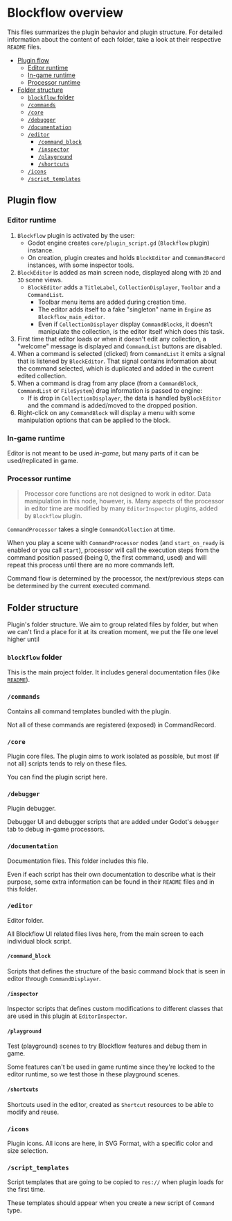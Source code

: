 # Blockflow overview
This files summarizes the plugin behavior and plugin structure. For detailed information about the content of each folder, take a look at their respective `README` files.
<!-- 
Note:
README files are created on demand. 
This means that they are created when someone requested further information about a specific part. This question is solved and the information gathered from the question is added to the file.

This is made this way to ensure that time invested in documentation applies to a real user "use case" and not the creator of the plugin thoughts. (Yeah, I'm looking at you, future Dex).
-->

- [Plugin flow](#plugin-flow)
	- [Editor runtime](#editor-runtime)
	- [In-game runtime](#in-game-runtime)
	- [Processor runtime](#processor-runtime)
- [Folder structure](#folder-structure)
	- [`blockflow` folder](#blockflow-folder)
	- [`/commands`](#commands)
	- [`/core`](#core)
	- [`/debugger`](#debugger)
	- [`/documentation`](#documentation)
	- [`/editor`](#editor)
		- [`/command_block`](#command_block)
		- [`/inspector`](#inspector)
		- [`/playground`](#playground)
		- [`/shortcuts`](#shortcuts)
	- [`/icons`](#icons)
	- [`/script_templates`](#script_templates)

## Plugin flow

### Editor runtime

1. `Blockflow` plugin is activated by the user:
	- Godot engine creates `core/plugin_script.gd` (`Blockflow` plugin) instance.
	- On creation, plugin creates and holds `BlockEditor` and `CommandRecord` instances, with some inspector tools.
2. `BlockEditor` is added as main screen node, displayed along with `2D` and `3D` scene views.
	- `BlockEditor` adds a `TitleLabel`, `CollectionDisplayer`, `Toolbar` and a `CommandList`.
		- Toolbar menu items are added during creation time.
		- The editor adds itself to a fake "singleton" name in `Engine` as `Blockflow_main_editor`.
		- Even if `CollectionDisplayer` display `CommandBlock`s, it doesn't manipulate the collection, is the editor itself which does this task.
3. First time that editor loads or when it doesn't edit any collection, a "welcome" message is displayed and `CommandList` buttons are disabled.
4. When a command is selected (clicked) from `CommandList` it emits a signal that is listened by `BlockEditor`. That signal contains information about the command selected, which is duplicated and added in the current edited collection.
5. When a command is drag from any place (from a `CommandBlock`, `CommandList` or `FileSystem`) drag information is passed to engine:
	- If is drop in `CollectionDisplayer`, the data is handled by`BlockEditor` and the command is added/moved to the dropped position.
6. Right-click on any `CommandBlock` will display a menu with some manipulation options that can be applied to the block.

### In-game runtime
Editor is not meant to be used _in-game_, but many parts of it can be used/replicated in game.

### Processor runtime
> Processor core functions are not designed to work in editor. Data manipulation in this node, however, is. Many aspects of the processor in editor time are modified by many `EditorInspector` plugins, added by `Blockflow` plugin.

`CommandProcessor` takes a single `CommandCollection` at time.

When you play a scene with `CommandProcessor` nodes (and `start_on_ready` is enabled or you call `start`), processor will call the execution steps from the command position passed (being 0, the first command, used) and will repeat this process until there are no more commands left.

Command flow is determined by the processor, the next/previous steps can be determined by the current executed command.

## Folder structure

Plugin's folder structure. We aim to group related files by folder, but when we can't find a place for it at its creation moment, we put the file one level higher until

### `blockflow` folder 
This is the main project folder. It includes general documentation files (like [`README`](README.md)).

### `/commands`
Contains all command templates bundled with the plugin. 

Not all of these commands are registered (exposed) in CommandRecord.

### `/core`
Plugin core files. The plugin aims to work isolated as possible, but most (if not all) scripts tends to rely on these files.

You can find the plugin script here.

### `/debugger`
Plugin debugger.

Debugger UI and debugger scripts that are added under Godot's `debugger` tab to debug in-game processors.

### `/documentation`

Documentation files. This folder includes this file.

Even if each script has their own documentation to describe what is their purpose, some extra information can be found in their `README` files and in this folder.

### `/editor`
Editor folder.

All Blockflow UI related files lives here, from the main screen to each individual block script.

#### `/command_block`
Scripts that defines the structure of the basic command block that is seen in editor through `CommandDisplayer`.

#### `/inspector`
Inspector scripts that defines custom modifications to different classes that are used in this plugin at `EditorInspector`.

#### `/playground`
Test (playground) scenes to try Blockflow features and debug them in game. 

Some features can't be used in game runtime since they're locked to the editor runtime, so we test those in these playground scenes.

#### `/shortcuts`
Shortcuts used in the editor, created as `Shortcut` resources to be able to modify and reuse.

### `/icons`
Plugin icons. All icons are here, in SVG Format, with a specific color and size selection.

### `/script_templates`
Script templates that are going to be copied to `res://` when plugin loads for the first time.

These templates should appear when you create a new script of `Command` type.